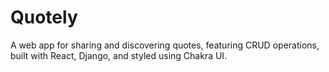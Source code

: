 # Quotely
A web app for sharing and discovering quotes, featuring CRUD operations, built with React, Django, and styled using Chakra UI.
